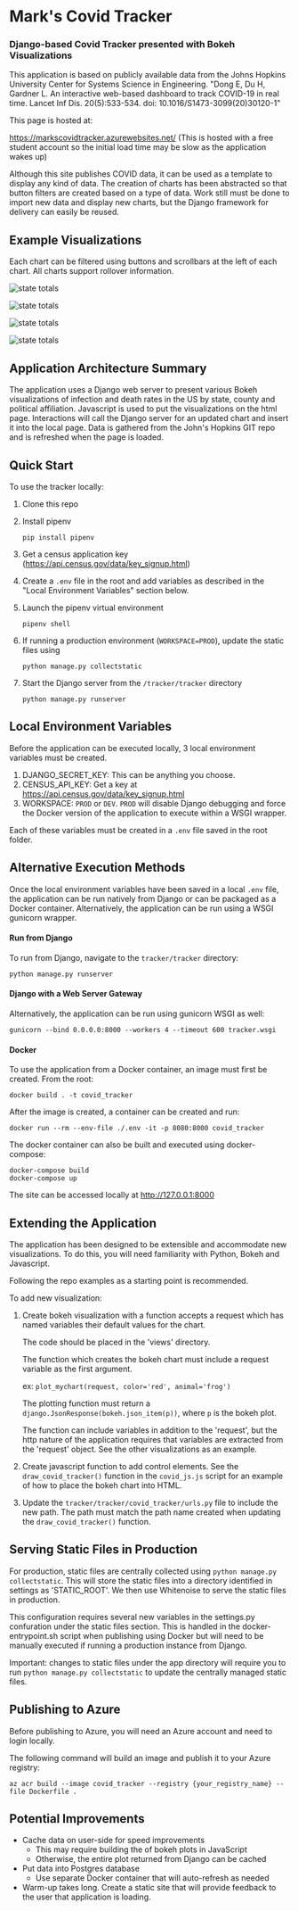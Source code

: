 # Mark's Covid Tracker
### Django-based Covid Tracker presented with Bokeh Visualizations

This application is based on publicly available data from the Johns Hopkins University Center for Systems Science in Engineering.
"Dong E, Du H, Gardner L. An interactive web-based dashboard to track COVID-19 in real time. Lancet Inf Dis. 20(5):533-534. doi: 10.1016/S1473-3099(20)30120-1"

This page is hosted at:

https://markscovidtracker.azurewebsites.net/
(This is hosted with a free student account so the initial load time may be slow as the application wakes up)

Although this site publishes COVID data, it can be used as a template to display any kind of data.  The creation of charts has been abstracted so that button filters are created based on a type of data.  Work still must be done to import new data and display new charts, but the Django framework for delivery can easily be reused.

## Example Visualizations
Each chart can be filtered using buttons and scrollbars at the left of each chart.  All charts support rollover information.

![state totals](docs_source/source/_static/images/state_totals.png)

![state totals](docs_source/source/_static/images/counties_by_state.png)

![state totals](docs_source/source/_static/images/political_affiliation.png)

![state totals](docs_source/source/_static/images/top_states.png)

## Application Architecture Summary
The application uses a Django web server to present various Bokeh visualizations of infection and death rates in the US by state, county and political affiliation.  Javascript is used to put the visualizations on the html page.  Interactions will call the Django server for an updated chart and insert it into the local page.  Data is gathered from the John's Hopkins GIT repo and is refreshed when the page is loaded.

## Quick Start

To use the tracker locally:
1.  Clone this repo
2.  Install pipenv

    `pip install pipenv`
3.  Get a census application key (https://api.census.gov/data/key_signup.html)
4.  Create a `.env` file in the root and add variables as described in the "Local Environment Variables" section below.
5.  Launch the pipenv virtual environment

    `pipenv shell`
6.  If running a production environment (`WORKSPACE=PROD`), update the static files using 

    `python manage.py collectstatic`
     
6.  Start the Django server from the `/tracker/tracker` directory

    `python manage.py runserver`

## Local Environment Variables
Before the application can be executed locally, 3 local environment variables must be created.
1.  DJANGO_SECRET_KEY:
This can be anything you choose.
2.  CENSUS_API_KEY: Get a key at https://api.census.gov/data/key_signup.html
3.  WORKSPACE: `PROD` or `DEV`.  `PROD` will disable Django debugging and force the Docker version of the application to execute within a WSGI wrapper.

Each of these variables must be created in a `.env` file saved in the root folder.

## Alternative Execution Methods
Once the local environment variables have been saved in a local `.env` file, the application can be run natively from Django or can be packaged as a Docker container.  Alternatively, the application can be run using a WSGI gunicorn wrapper.

#### Run from Django
To run from Django, navigate to the `tracker/tracker` directory:
    
    python manage.py runserver
    
#### Django with a Web Server Gateway
Alternatively, the application can be run using gunicorn WSGI as well:

    gunicorn --bind 0.0.0.0:8000 --workers 4 --timeout 600 tracker.wsgi

#### Docker
To use the application from a Docker container, an image must first be created.  From the root:

    docker build . -t covid_tracker
    
After the image is created, a container can be created and run:

    docker run --rm --env-file ./.env -it -p 8080:8000 covid_tracker

The docker container can also be built and executed using docker-compose:

    docker-compose build
    docker-compose up

The site can be accessed locally at http://127.0.0.1:8000

## Extending the Application
The application has been designed to be extensible and accommodate new visualizations.  To do this, you will need familiarity with Python, Bokeh and Javascript.  

Following the repo examples as a starting point is recommended. 

To add new visualization:
1. Create bokeh visualization with a function accepts a request which has named variables their default values for the chart.

    The code should be placed in the 'views' directory.

    The function which creates the bokeh chart must include a request variable as the first argument.  

    ex: `plot_mychart(request, color='red', animal='frog')`

    The plotting function must return a `django.JsonResponse(bokeh.json_item(p))`, where `p` is the bokeh plot.

    The function can include variables in addition to the 'request', but the http nature of the application requires that variables are extracted from the 'request' object.  See the other visualizations as an example.  

2.  Create javascript function to add control elements.  See the `draw_covid_tracker()` function in the `covid_js.js` script for an example of how to place the bokeh chart into HTML.

4. Update the `tracker/tracker/covid_tracker/urls.py` file to include the new path.  The path must match the path name created when updating the `draw_covid_tracker()` function.

## Serving Static Files in Production
For production, static files are centrally collected using `python manage.py collectstatic`.  This will store the static files into a directory identified in settings as 'STATIC_ROOT'.  We then use Whitenoise to serve the static files in production.

This configuration requires several new variables in the settings.py confuration under the static files section.  This is handled in the docker-entrypoint.sh script when publishing using Docker but will need to be manually executed if running a production instance from Django.

Important: changes to static files under the app directory will require you to run `python manage.py collectstatic` to update the centrally managed static files.


## Publishing to Azure
Before publishing to Azure, you will need an Azure account and need to login locally.

The following command will build  an image and publish it to your Azure registry:

`az acr build --image covid_tracker --registry {your_registry_name} --file Dockerfile .`

## Potential Improvements

*  Cache data on user-side for speed improvements
    *  This may require building the of bokeh plots in JavaScript
    *  Otherwise, the entire plot returned from Django can be cached
*  Put data into Postgres database
    *  Use separate Docker container that will auto-refresh as needed
*   Warm-up takes long.  Create a static site that will provide feedback to the user that application is loading.

